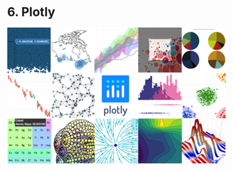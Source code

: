 # 6. Plotly

![](.gitbook/assets/68747470733a2f2f7261772e67697468756275736572636f6e74656e742e636f6d2f636c646f75676c2f706c6f745f696d616765732f6164645f725f696d672f706c6f746c795f323031372e706e67.png)


